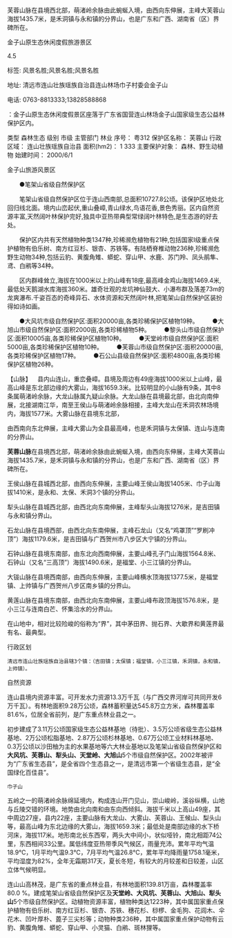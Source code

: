 芙蓉山脉在县境西北部，萌渚岭余脉由此蜿蜒入境，由西向东伸展，主峰大芙蓉山海拔1435.7米，是禾洞镇与永和镇的分界山，也是广东和广西、湖南省（区）界碑所在。


金子山原生态休闲度假旅游景区

4.5

标签:  风景名胜;风景名胜;风景名胜

地址:  清远市连山壮族瑶族自治县连山林场巾子村委会金子山

电话:  0763-8813333;13828588868 

：金子山原生态休闲度假景区座落于广东省国营连山林场金子山国家级生态公益林保护区内。


类型
森林生态
级别
市级
主管部门
林业
序号：
粤312
保护区名称：
芙蓉山
行政区域：
连山壮族瑶族自治县
面积(hm2)：
1 333
主要保护对象：
森林、野生动植物
始建时间：
2000/6/1

金子山旅游风景区

　　●笔架山省级自然保护区

　　笔架山省级自然保护区位于连山西南部,总面积10727.8公顷。该保护区地处北回归线北面。境内山峦起伏,重山叠嶂,青山绿水,鸟语花香,景色秀丽。区内自然资源丰富,天然阔叶林保护完好,独具中亚热带典型常绿阔叶林特色,是生态游的好去处。

　　保护区内共有天然植物种类1347种,珍稀濒危植物有21种,包括国家Ⅰ级重点保护植物有伯乐树、南方红豆杉、银杏、苏铁等。有陆栖脊椎动物236种,珍稀濒危野生动物34种,包括云豹、黄腹角雉、蟒蛇、穿山甲、水鹿、苏门羚、凤头鹃隼、鸢、白鹇等34种。

　　区内群峰耸立,海拔在1000米以上的山峰有18座,最高峰金鸡山海拔1469.4米,最低处天鹅湖水库海拔360米。雄奇壮观的龙坑神仙鼓大、小瀑布群及落差73m的龙爽瀑布.千姿百态的奇峰异石、水体资源和天然阔叶林,把笔架山自然保护区装扮得如诗如画。　　

　　●大风坑市级自然保护区:面积20000亩,各类珍稀保护区植物19种。
　　●大旭山市级自然保护区:面积2000亩,各类珍稀植物5种。
　　●黎头山市级自然保护区:面积10005亩,各类珍稀保护区植物10种。
　　●天堂岭市级自然保护区:面积5000亩,各类珍稀保护区植物10种。
　　●芙蓉山市级自然保护区:面积20000亩,各类珍稀保护区植物17种。
　　●石公山县级自然保护区:面积4800亩,各类珍稀保护区植物26种。


【山脉】 县内山连山，重峦叠嶂。县境及周边有49座海拔1000米以上山峰，最高山峰是东北部边缘的大雾山，海拔1659.3米。比较明显的小山脉有9条，其中8条属萌渚岭余脉，大龙山脉属九疑山余脉。大龙山脉在县境最北部，由北向南伸展，北接湖南江华，南至王侯山与萌渚岭余脉相接，主峰大龙山在禾洞农林场境内，海拔1577米。大雾山脉在县境东北部，

由西南向东北伸展，主峰大雾山为全县最高峰，也是禾洞镇与太保镇、连山与连南的分界山。

**芙蓉山脉**在县境西北部，萌渚岭余脉由此蜿蜒入境，由西向东伸展，主峰大芙蓉山海拔1435.7米，是禾洞镇与永和镇的分界山，也是广东和广西、湖南省（区）界碑所在。

王侯山脉在县城西北部，由西向东伸展，主要山峰王侯山海拔1405米、巾子山海拔1410米，是永和、太保、禾洞3个镇的分界山。

犁头山脉在县城西北部，由西北向东南伸展，主峰犁头山海拔1276米，是吉田镇与永和镇分界山。

石龙山脉在县境西部，由西北向东南伸展，主峰石龙山（又名“鸡罩顶”“罗刷冲顶”）海拔1179.6米，是吉田镇与广西贺州市八步区大宁镇的分界山。

石钟山脉在县境东南部，由东北向西南伸展，主要山峰孔子门山海拔1564.8米、石钟山（又名“三高顶”）海拔1490.6米，是福堂、小三江镇的分界山。

大钹山脉在县境西南部，由西向东伸展，主要山峰横水顶海拔1377.5米，是福堂镇、上帅镇与广西贺州八步区南乡镇的分界山。

黄莲山脉在县境东南部，由西北向东南伸展，主要山峰布政顶海拔1576.8米，是小三江与连南白芒、怀集洽水的分界山。

在山地中，相对比较险峻的俗称为“界”，其中茅田界、抛石界、大歇界和黄莲界最有名、最典型。

行政区划

    清远市连山壮族瑶族自治县辖3个镇：（吉田镇；太保镇；福堂镇，小三江镇，禾洞镇，永和镇，上帅镇）。

自然资源

连山县境内资源丰富。可开发水力资源13.3万千瓦（与广西交界河岸可共同开发6万千瓦）。有林地面积9.28万公顷，森林蓄积量达545.8万立方米，森林覆盖率81.6%，位居全省前列，是广东重点林业县之一。

初步建成了3.11万公顷国家级生态公益林基地（待批）、3.5万公顷省级生态公益林基地、2万公顷松脂基地、2.87万公顷杉林基地、0.67万公顷工业材料林基地、0.3万公顷以沙田柚为主的水果基地等六大林业基地以及笔架山省级自然保护区和**大风坑、芙蓉山、犁头山、天堂岭、大旭山**5个市级自然保护区。2002年被评为“广东省生态县”，是全省四个生态县之一，是清远市第一个省级生态县，是“全国绿化百佳县”。

    巾子山

五岭之一的萌渚岭余脉绵延境内，构成连山开门见山，崇山峻岭，溪谷纵横，山地与丘陵交错的环境。地势由北向南和由东向西倾斜。海拔千米以上高山49座，其中周边27座，县内22座，主要山脉有大龙山、大雾山、芙蓉山、王候山、梨头山等，最高山峰为东北边缘的大雾山，海拔1659.3米；最低处是南部边缘的水下桥河床，海拔117米。地形南北长东西窄，两头大中间小，状似哑铃，南北相距74公里，东西相间33公里。属低纬度亚热带季风气候区，雨量充沛。累年平均气温18.9℃，1月平均气温9.3℃，7月平均气温26.8℃，累年平均降雨量1758.1毫米，平均湿度为82%，全年无霜期317天，夏长冬短，有较大的月较差和日较差，山区立体气候明显。

连山山高林茂，是广东省的重点林业县，有林地面积139.81万亩，森林覆盖率80.0 %。建成笔架山省级自然保护区及**天堂岭、大风坑、芙蓉山、大旭山、犁头山**5个市级自然保护区。动植物资源丰富，植物种类达1223种，其中属国家重点保护植物有伯乐树、南方红豆杉、银杏、苏铁、穗花杉、桫椤、金毛狗、花闾木、伞花木、凹叶厚朴、蓖子三尖杉等；动物种类236种，其中属国家重点保护动物有云豹、黄腹角雉、蟒蛇、穿山甲、小灵猫、白鹇、斑林狸等。

    
